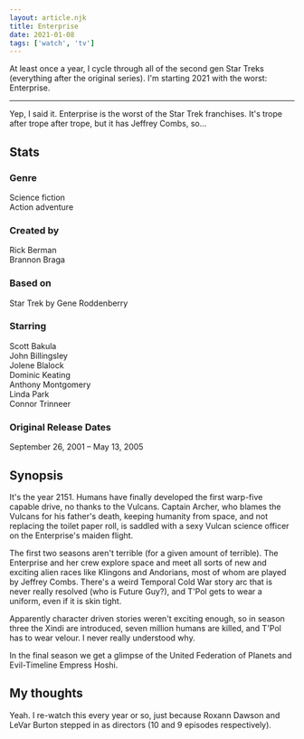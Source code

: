 ```yaml
---
layout: article.njk
title: Enterprise
date: 2021-01-08
tags: ['watch', 'tv']
---
```

At least once a year, I cycle through all of the second gen Star Treks (everything after the original series). I'm starting 2021 with the worst: Enterprise.

<!-- excerpt -->

---

Yep, I said it. Enterprise is the worst of the Star Trek franchises. It's trope after trope after trope, but it has Jeffrey Combs, so... 

## Stats

### Genre	
Science fiction<br>
Action adventure

### Created by	
Rick Berman<br>
Brannon Braga

### Based on
Star Trek by Gene Roddenberry

### Starring	
Scott Bakula<br>
John Billingsley<br>
Jolene Blalock<br>
Dominic Keating<br>
Anthony Montgomery<br>
Linda Park<br>
Connor Trinneer<br>

### Original Release Dates

September 26, 2001 – May 13, 2005

## Synopsis

It's the year 2151. Humans have finally developed the first warp-five capable drive, no thanks to the Vulcans. Captain Archer, who blames the Vulcans for his father's death, keeping humanity from space, and not replacing the toilet paper roll, is saddled with a sexy Vulcan science officer on the Enterprise's maiden flight. 

The first two seasons aren't terrible (for a given amount of terrible). The Enterprise and her crew explore space and meet all sorts of new and exciting alien races like Klingons and Andorians, most of whom are played by Jeffrey Combs. There's a weird Temporal Cold War story arc that is never really resolved (who is Future Guy?), and T'Pol gets to wear a uniform, even if it is skin tight.

Apparently character driven stories weren't exciting enough, so in season three the Xindi are introduced, seven million humans are killed, and T'Pol has to wear velour. I never really understood why. 

In the final season we get a glimpse of the United Federation of Planets and Evil-Timeline Empress Hoshi.

## My thoughts

Yeah. I re-watch this every year or so, just because Roxann Dawson and LeVar Burton stepped in as directors (10 and 9 episodes respectively).
